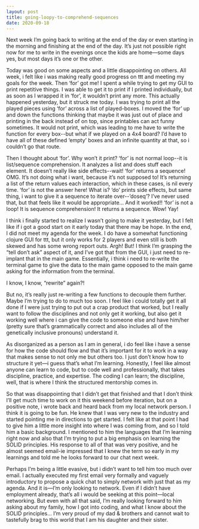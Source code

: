```yaml
---
layout: post
title: going-loopy-to-comprehend-sequences
date: 2020-09-18
---
```


Next week I’m going back to writing at the end of the day or even starting in the morning and finishing at the end of the day.  It’s just not possible right now for me to write in the evenings once the kids are home—some days yes, but most days it’s one or the other.

Today was good on some aspects and a little disappointing on others.  All week, i felt like i was making really good progress on ttt and meeting my goals for the week.  Then ‘for’ got me!  I spent a while trying to get my GUI to print repetitive things.  I was able to get it to print if I printed individually, but as soon as I wrapped it in ‘for’, it wouldn’t print any more.  This actually happened yesterday, but it struck me today.  I was trying to print all the played pieces using ‘for’ across a list of played-boxes.  I moved the ‘for’ up and down the functions thinking that maybe it was just out of place and printing in the back instead of on top, since printables can act funny sometimes.  It would not print, which was leading to me have to write the function for every box--but what if we played on a 4x4 board?  I’d have to have all of these defined ‘empty’ boxes and an infinite quantity at that, so i couldn’t go that route.  

Then I thought about ‘for’.  Why won’t it print?  ‘for’ is not normal loop--it is list/sequence comprehension.  It analyzes a list and does stuff each element.  It doesn’t really like side effects--wait!  ‘for’ returns a sequence!  OMG.  It’s not doing what i want, because it’s not supposed to!  It’s returning a list of the return values each interaction, which in these cases, is nil every time.  ‘for’ is not the answer here!  What is?  ‘do’ prints side effects, but same thing, i want to give it a sequence to iterate over--’doseq’?  I’ve never used that, but that feels like it would be appropriate…  And it worked!!  ‘for’ is not a loop!  It is sequence comprehension!  It returns a sequence.  Wow!  Yay! 

I think i finally started to realize I wasn’t going to make it yesterday, but I felt like if i got a good start on it early today that there may be hope.  In the end, I did not meet my agenda for the week.  I do have a somewhat functioning clojure GUI for ttt, but it only works for 2 players and even still is both skewed and has some wrong report outs.  Argh!  But!  I think I’m grasping the “tell don’t ask” aspect of it, and I’ve got that from the GUI, i just need to re-implant that in the main game.  Essentially, i think i need to re-write the terminal game to give the data to the main game opposed to the main game asking for the information from the terminal.  

I know, I know, “rewrite” again?!  

But no, it’s really just re-writing a few functions to decouple them further.  Maybe I’m trying to do to much too soon.  I feel like i could totally get it all done if I were just trying to put out a crap product that worked, but I really want to follow the disciplines and not only get it working, but also get it working well where i can give the code to someone else and have him/her (pretty sure that’s grammatically correct and also includes all of the genetically inclusive pronouns) understand it.  

As disorganized as a person as I am in general, i do feel like i have a sense for how the code should flow and that it’s important for it to work in a way that makes sense to not only me but others too.  I just don’t know how to structure it yet—i guess that’s what I’m learning.  Honestly, I feel like almost anyone can learn to code, but to code well and professionally, that takes discipline, practice, and expertise.  The coding I can learn; the discipline, well, that is where I think the structured mentorship comes in.

So that was disappointing that I didn’t get that finished and that I don’t think I’ll get much time to work on it this weekend before iteration, but on a positive note, i wrote back and heard back from my local network person. I think it is going to be fun.  He knew that I was very new to the industry and started pointing me in directions to get started.  I felt like at that point I had to give him a little more insight into where I was coming from, and so I told him a basic background.  I mentioned to him the languages that I’m learning right now and also that I’m trying to put a big emphasis on learning the SOLID principles.  His response to all of that was very positive, and he almost seemed email-ie impressed that I knew the term so early in my learnings and told me he looks forward to our chat next week.  

Perhaps I’m being a little evasive, but i didn’t want to tell him too much over email.  I actually executed my first email very formally and vaguely introductory to propose a quick chat to simply network with just that as my agenda.  And it is—I’m only looking to network.  Even if I didn’t have employment already, that’s all i would be seeking at this point—local networking.  But even with all that said, I’m really looking forward to him asking about my family, how I got into coding, and what I know about the SOLID principles...  I’m very proud of my dad & brothers and cannot wait to tastefully brag to this world that I am his daughter and their sister.  
